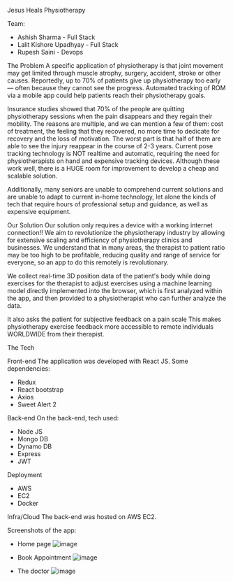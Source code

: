 
Jesus Heals Physiotherapy

Team: 
- Ashish Sharma - Full Stack
- Lalit Kishore Upadhyay - Full Stack
- Rupesh Saini - Devops



The Problem
A specific application of physiotherapy is that joint movement may get limited through muscle atrophy, surgery, accident, stroke or other causes. Reportedly, up to 70% of patients give up physiotherapy too early — often because they cannot see the progress. Automated tracking of ROM via a mobile app could help patients reach their physiotherapy goals.

Insurance studies showed that 70% of the people are quitting physiotherapy sessions when the pain disappears and they regain their mobility. The reasons are multiple, and we can mention a few of them: cost of treatment, the feeling that they recovered, no more time to dedicate for recovery and the loss of motivation. The worst part is that half of them are able to see the injury reappear in the course of 2-3 years. Current pose tracking technology is NOT realtime and automatic, requiring the need for physiotherapists on hand and expensive tracking devices. Although these work well, there is a HUGE room for improvement to develop a cheap and scalable solution.

Additionally, many seniors are unable to comprehend current solutions and are unable to adapt to current in-home technology, let alone the kinds of tech that require hours of professional setup and guidance, as well as expensive equipment.

Our Solution
Our solution only requires a device with a working internet connection!! We aim to revolutionize the physiotherapy industry by allowing for extensive scaling and efficiency of physiotherapy clinics and businesses. We understand that in many areas, the therapist to patient ratio may be too high to be profitable, reducing quality and range of service for everyone, so an app to do this remotely is revolutionary.

We collect real-time 3D position data of the patient's body while doing exercises for the therapist to adjust exercises using a machine learning model directly implemented into the browser, which is first analyzed within the app, and then provided to a physiotherapist who can further analyze the data.

It also asks the patient for subjective feedback on a pain scale This makes physiotherapy exercise feedback more accessible to remote individuals WORLDWIDE from their therapist.


The Tech

Front-end
The application was developed with React JS.
Some dependencies: 
- Redux
- React bootstrap
- Axios
- Sweet Alert 2


Back-end
On the back-end, tech used:
- Node JS
- Mongo DB
- Dynamo DB
- Express
- JWT

Deployment
- AWS
- EC2
- Docker


Infra/Cloud
The back-end was hosted on AWS EC2.

Screenshots of the app:

- Home page
 ![image](https://user-images.githubusercontent.com/74248496/161190327-ce39ac5e-0c08-4de7-90dd-5c9a0e2d3725.png)

- Book Appointment
 ![image](https://user-images.githubusercontent.com/74248496/161190361-f291887f-a47b-4855-ad21-819bde6e0941.png)

- The doctor
 ![image](https://user-images.githubusercontent.com/74248496/161190441-9be126f2-d30b-4e51-abb5-411fca610e7e.png)



